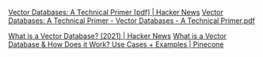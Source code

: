 
[Vector Databases: A Technical Primer [pdf] | Hacker News](https://news.ycombinator.com/item?id=38971221)
[Vector Databases: A Technical Primer - Vector Databases - A Technical Primer.pdf](https://tge-data-web.nyc3.digitaloceanspaces.com/docs/Vector%20Databases%20-%20A%20Technical%20Primer.pdf)

[What is a Vector Database? (2021) | Hacker News](https://news.ycombinator.com/item?id=35826929)
[What is a Vector Database & How Does it Work? Use Cases + Examples | Pinecone](https://www.pinecone.io/learn/vector-database/)
